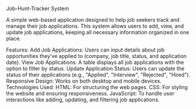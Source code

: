 Job-Hunt-Tracker System

A simple web-based application designed to help job seekers track and manage their job applications. This system allows users to add, view, and update job applications, keeping all necessary information organized in one place.

Features:
Add Job Applications: Users can input details about job opportunities they’ve applied to (company, job title, status, and application date).
View Job Applications: A table displays all job applications with the option to filter by status.
Update Application Status: Users can update the status of their applications (e.g., "Applied", "Interview", "Rejected", "Hired").
Responsive Design: Works on both desktop and mobile devices.
Technologies Used:
HTML: For structuring the web pages.
CSS: For styling the website and ensuring responsiveness.
JavaScript: To handle user interactions like adding, updating, and filtering job applications.
